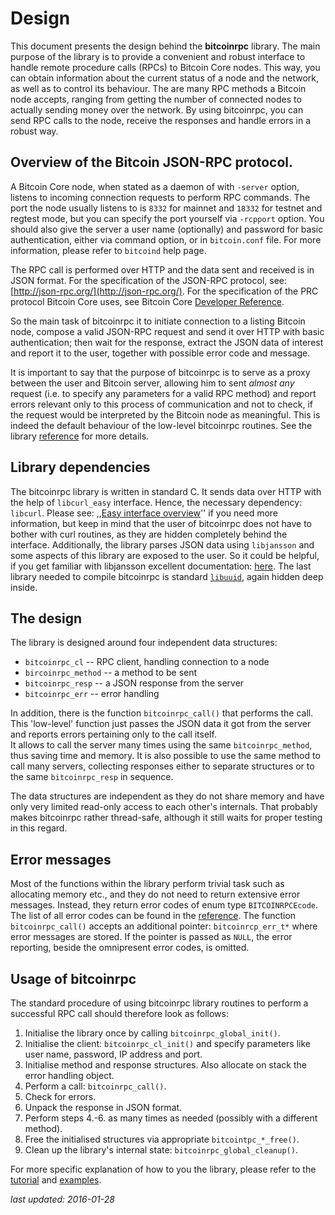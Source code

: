 # Design

This document presents the design behind the **bitcoinrpc** library.
The main purpose of the library is to provide a convenient and robust
interface to handle remote procedure calls (RPCs) to Bitcoin Core nodes.
This way, you can obtain information about the current status of a node and
the network, as well as to control its behaviour. The are many RPC methods
a Bitcoin node accepts, ranging from getting the number of connected nodes to
actually sending money over the network. By using bitcoinrpc, you can send
RPC calls to the node, receive the responses and handle errors in a robust way.


## Overview of the Bitcoin JSON-RPC protocol.

A Bitcoin Core node, when stated as a daemon of with `-server` option, listens
to incoming connection requests to perform RPC commands.  The port the node
usually listens to is `8332` for mainnet and `18332` for testnet and regtest
mode, but you can specify the port yourself via `-rcpport` option.  You should
also give the server a user name (optionally) and password for basic
authentication, either via command option, or in `bitcoin.conf` file.
For more information, please refer to `bitcoind` help page.

The RPC call is performed over HTTP and the data sent and received is in JSON
format. For the specification of the JSON-RPC protocol, see:
[http://json-rpc.org/](http://json-rpc.org/).
For the specification of the PRC protocol Bitcoin Core uses, see Bitcoin Core
[Developer Reference](https://bitcoin.org/en/developer-reference#remote-procedure-calls-rpcs).

So the main task of bitcoinrpc it to initiate connection to a listing Bitcoin
node, compose a valid JSON-RPC request and send it over HTTP with basic
authentication; then wait for the response, extract the JSON data of interest
and report it to the user, together with possible error code and message.

It is important to say that the purpose of bitcoinrpc is to serve as a proxy
between the user and Bitcoin server, allowing him to sent *almost any* request
(i.e. to specify any parameters for a valid RPC method) and report errors
relevant only to this process of communication and not to check, if the request
would be interpreted by the Bitcoin node as meaningful.  This is indeed
the default behaviour of the low-level bitcoinrpc routines.
See the library [reference](./reference.md) for more details.


## Library dependencies

The bitcoinrpc library is written in standard C.  It sends data over HTTP with
the help of `libcurl_easy` interface.  Hence, the necessary dependency:
`libcurl`.  Please see:
,,[Easy interface overview](http://curl.haxx.se/libcurl/c/libcurl-easy.html)''
if you need more information, but keep in mind that the user of bitcoinrpc does
not have to bother with curl routines, as they are hidden completely behind
the interface.  Additionally, the library parses JSON data using `libjansson`
and some aspects of this library are exposed to the user.  So it could be
helpful, if you get familiar with libjansson excellent documentation:
[here](https://jansson.readthedocs.org/en/2.7/apiref.html).
The last library needed to compile bitcoinrpc is standard
[`libuuid`](http://linux.die.net/man/3/libuuid), again hidden deep inside.


## The design

The library is designed around four independent data structures:

* `bitcoinrpc_cl`     -- RPC client, handling connection to a node
* `bircoinrpc_method` -- a method to be sent
* `bitcoinrpc_resp`   -- a JSON response from the server
* `bitcoinrpc_err`    -- error handling

In addition, there is the function `bitcoinrpc_call()` that performs the call.
This 'low-level' function just passes the JSON data it got from the server
and reports errors pertaining only to the call itself.  
It allows to call the server many times using the same `bitcoinrpc_method`,
thus saving time and memory. It is also possible to use the same method to
call many servers, collecting responses either to separate structures or
to the same `bitcoinrpc_resp` in sequence.

The data structures are independent as they do not share memory and have
only very limited read-only access to each other's internals.  That probably
makes bitcoinrpc rather thread-safe, although it still waits for proper testing
in this regard.


## Error messages

Most of the functions within the library perform trivial task such as
allocating memory etc., and they do not need to return extensive error messages.
Instead, they return error codes of enum type `BITCOINRPCEcode`.
The list of all error codes can be found in the [reference](./reference.md).
The function `bitcoinrpc_call()` accepts an additional pointer:
`bitcoinrcp_err_t*` where error messages are stored. If the pointer is passed
as `NULL`, the error reporting, beside the omnipresent error codes, is omitted.


## Usage of bitcoinrpc

The standard procedure of using bitcoinrpc library routines to perform
a successful RPC call should therefore look as follows:

1. Initialise the library once by calling `bitcoinrpc_global_init()`.
2. Initialise the client: `bitcoinrpc_cl_init()` and specify parameters like
   user name, password, IP address and port.
3. Initialise method and response structures. Also allocate on stack the error
   handling object.
4. Perform a call: `bitcoinrpc_call()`.
5. Check for errors.
6. Unpack the response in JSON format.
7. Perform steps 4.-6. as many times as needed (possibly with a different
   method).
8. Free the initialised structures via appropriate `bitcointpc_*_free()`.
9. Clean up the library's internal state: `bitcoinrpc_global_cleanup()`.

For more specific explanation of how to you the library, please refer to
the [tutorial](./tutorial.md) and [examples](./examples.md).

*last updated: 2016-01-28*
